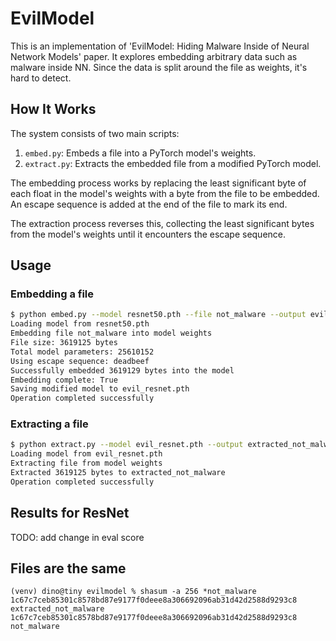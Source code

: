 # EvilModel

This is an implementation of 'EvilModel: Hiding Malware Inside of Neural Network Models' paper. It explores embedding arbitrary data such as malware inside NN. Since the data is split around the file as weights, it's hard to detect.

## How It Works

The system consists of two main scripts:

1. `embed.py`: Embeds a file into a PyTorch model's weights.
2. `extract.py`: Extracts the embedded file from a modified PyTorch model.

The embedding process works by replacing the least significant byte of each float in the model's weights with a byte from the file to be embedded. An escape sequence is added at the end of the file to mark its end.

The extraction process reverses this, collecting the least significant bytes from the model's weights until it encounters the escape sequence.

## Usage

### Embedding a file

```bash
$ python embed.py --model resnet50.pth --file not_malware --output evil_resnet.pth
Loading model from resnet50.pth
Embedding file not_malware into model weights
File size: 3619125 bytes
Total model parameters: 25610152
Using escape sequence: deadbeef
Successfully embedded 3619129 bytes into the model
Embedding complete: True
Saving modified model to evil_resnet.pth
Operation completed successfully
```

### Extracting a file

```bash
$ python extract.py --model evil_resnet.pth --output extracted_not_malware        
Loading model from evil_resnet.pth
Extracting file from model weights
Extracted 3619125 bytes to extracted_not_malware
Operation completed successfully
```

## Results for ResNet
TODO: add change in eval score


## Files are the same

```
(venv) dino@tiny evilmodel % shasum -a 256 *not_malware
1c67c7ceb85301c8578bd87e9177f0deee8a306692096ab31d42d2588d9293c8  extracted_not_malware
1c67c7ceb85301c8578bd87e9177f0deee8a306692096ab31d42d2588d9293c8  not_malware
```
